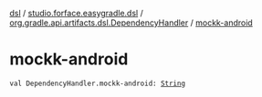 [dsl](../../index.md) / [studio.forface.easygradle.dsl](../index.md) / [org.gradle.api.artifacts.dsl.DependencyHandler](index.md) / [mockk-android](./mockk-android.md)

# mockk-android

`val DependencyHandler.mockk-android: `[`String`](https://kotlinlang.org/api/latest/jvm/stdlib/kotlin/-string/index.html)